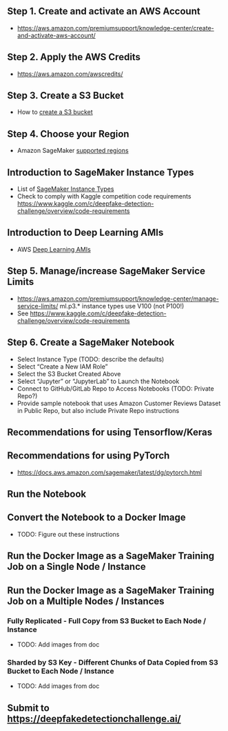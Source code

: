 ## Step 1. Create and activate an AWS Account
* https://aws.amazon.com/premiumsupport/knowledge-center/create-and-activate-aws-account/ 

## Step 2. Apply the AWS Credits
* https://aws.amazon.com/awscredits/  

## Step 3. Create a S3 Bucket
* How to [create a S3 bucket](https://docs.aws.amazon.com/AmazonS3/latest/user-guide/create-bucket.html)

## Step 4. Choose your Region
* Amazon SageMaker [supported regions](https://docs.aws.amazon.com/general/latest/gr/rande.html#sagemaker_region)

## Introduction to SageMaker Instance Types
* List of [SageMaker Instance Types](https://aws.amazon.com/sagemaker/pricing/instance-types/)
* Check to comply with Kaggle competition code requirements https://www.kaggle.com/c/deepfake-detection-challenge/overview/code-requirements

## Introduction to Deep Learning AMIs
* AWS [Deep Learning AMIs](https://docs.aws.amazon.com/dlami/latest/devguide/what-is-dlami.html)

## Step 5. Manage/increase SageMaker Service Limits
* https://aws.amazon.com/premiumsupport/knowledge-center/manage-service-limits/ 
ml.p3.* instance types use V100 (not P100!)
* See https://www.kaggle.com/c/deepfake-detection-challenge/overview/code-requirements

## Step 6. Create a SageMaker Notebook
* Select Instance Type (TODO:  describe the defaults)
* Select “Create a New IAM Role”
* Select the S3 Bucket Created Above
* Select “Jupyter” or “JupyterLab” to Launch the Notebook
* Connect to GitHub/GitLab Repo to Access Notebooks (TODO:  Private Repo?)
* Provide sample notebook that uses Amazon Customer Reviews Dataset in Public Repo, but also include Private Repo instructions
## Recommendations for using Tensorflow/Keras
## Recommendations for using PyTorch
* https://docs.aws.amazon.com/sagemaker/latest/dg/pytorch.html
## Run the Notebook
## Convert the Notebook to a Docker Image
* TODO:  Figure out these instructions
## Run the Docker Image as a SageMaker Training Job on a Single Node / Instance
## Run the Docker Image as a SageMaker Training Job on a Multiple Nodes / Instances
### Fully Replicated - Full Copy from S3 Bucket to Each Node / Instance
* TODO:  Add images from doc
### Sharded by S3 Key - Different Chunks of Data Copied from S3 Bucket to Each Node / Instance
* TODO:  Add images from doc
## Submit to https://deepfakedetectionchallenge.ai/
